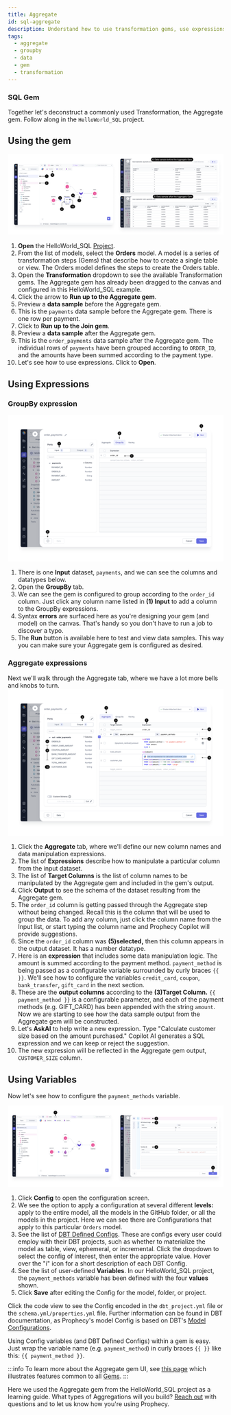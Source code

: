 ```yaml
---
title: Aggregate
id: sql-aggregate
description: Understand how to use transformation gems, use expressions, and use variables
tags:
  - aggregate
  - groupby
  - data
  - gem
  - transformation
---
```


<h3><span class="badge">SQL Gem</span></h3>

Together let's deconstruct a commonly used Transformation, the Aggregate gem. Follow along in the `HelloWorld_SQL` project.

## Using the gem

![1](../img/Snow4.6.1_Aggregate.png)

1. **Open** the HelloWorld_SQL [Project](https://app.prophecy.io/metadata).
2. From the list of models, select the **Orders** model. A model is a series of transformation steps (Gems) that describe how to create a single table or view. The Orders model defines the steps to create the Orders table.
3. Open the **Transformation** dropdown to see the available Transformation gems. The Aggregate gem has already been dragged to the canvas and configured in this HelloWorld_SQL example.
4. Click the arrow to **Run up to the Aggregate gem**.
5. Preview a **data sample** before the Aggregate gem.
6. This is the `payments` data sample before the Aggregate gem. There is one row per payment.
7. Click to **Run up to the Join gem**.
8. Preview a **data sample** after the Aggregate gem.
9. This is the `order_payments` data sample after the Aggregate gem. The individual rows of `payments` have been grouped according to `ORDER_ID`, and the amounts have been summed according to the payment type.
10. Let's see how to use expressions. Click to **Open**.

## Using Expressions

### GroupBy expression

![2](../img/Snow4.6.2_Aggregate.png)

1. There is one **Input** dataset, `payments`, and we can see the columns and datatypes below.
2. Open the **GroupBy** tab.
3. We can see the gem is configured to group according to the `order_id` column. Just click any column name listed in **(1) Input** to add a column to the GroupBy expressions.
4. Syntax **errors** are surfaced here as you're designing your gem (and model) on the canvas. That's handy so you don't have to run a job to discover a typo.
5. The **Run** button is available here to test and view data samples. This way you can make sure your Aggregate gem is configured as desired.

### Aggregate expressions

Next we'll walk through the Aggregate tab, where we have a lot more bells and knobs to turn.
![3](../img/Snow4.6.3_Aggregate.png)

1. Click the **Aggregate** tab, where we'll define our new column names and data manipulation expressions.
2. The list of **Expressions** describe how to manipulate a particular column from the input dataset.
3. The list of **Target Columns** is the list of column names to be manipulated by the Aggregate gem and included in the gem's output.
4. Click **Output** to see the schema of the dataset resulting from the Aggregate gem.
5. The `order_id` column is getting passed through the Aggregate step without being changed. Recall this is the column that will be used to group the data. To add any column, just click the column name from the Input list, or start typing the column name and Prophecy Copilot will provide suggestions.
6. Since the `order_id` column was **(5)selected,** then this column appears in the output dataset. It has a number datatype.
7. Here is an **expression** that includes some data manipulation logic. The amount is summed according to the payment method. `payment_method` is being passed as a configurable variable surrounded by curly braces `{{ }}`. We'll see how to configure the variables `credit_card`, `coupon`, `bank_transfer`, `gift_card` in the next section.
8. These are the **output columns** according to the **(3)Target Column.** `{{ payment_method }}` is a configurable parameter, and each of the payment methods (e.g. GIFT_CARD) has been appended with the string `amount`. Now we are starting to see how the data sample output from the Aggregate gem will be constructed.
9. Let's **AskAI** to help write a new expression. Type "Calculate customer size based on the amount purchased." Copilot AI generates a SQL expression and we can keep or reject the suggestion.
10. The new expression will be reflected in the Aggregate gem output, `CUSTOMER_SIZE` column.

## Using Variables

Now let's see how to configure the `payment_methods` variable.

![4](../img/Snow4.6.4_Aggregate.png)

1. Click **Config** to open the configuration screen.
2. We see the option to apply a configuration at several different **levels:** apply to the entire model, all the models in the GitHub folder, or all the models in the project. Here we can see there are Configurations that apply to this particular `Orders` model.
3. See the list of [DBT Defined Configs](https://docs.getdbt.com/reference/configs-and-properties). These are configs every user could employ with their DBT projects, such as whether to materialize the model as table, view, ephemeral, or incremental. Click the dropdown to select the config of interest, then enter the appropriate value. Hover over the "i" icon for a short description of each DBT Config.
4. See the list of user-defined **Variables**. In our HelloWorld_SQL project, the `payment_methods` variable has been defined with the four **values** shown.
5. Click **Save** after editing the Config for the model, folder, or project.

Click the code view to see the Config encoded in the `dbt_project.yml` file or the `schema.yml/properties.yml` file. Further information can be found in DBT documentation, as Prophecy's model Config is based on DBT's [Model Configurations](https://docs.getdbt.com/reference/model-configs).

Using Config variables (and DBT Defined Configs) within a gem is easy. Just wrap the variable name (e.g. `payment_method`) in curly braces `{{ }}` like this: `{{ payment_method }}`.

:::info
To learn more about the Aggregate gem UI, see [this page](/docs/get-started/concepts/project/gems.md) which illustrates features common to all [Gems](/SQL/gems/gems.md).
:::

Here we used the Aggregate gem from the HelloWorld_SQL project as a learning guide. What types of Aggregations will you build? [Reach out](/docs/getting-help/getting-help.md) with questions and to let us know how you're using Prophecy.
